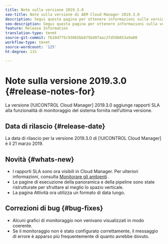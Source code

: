 ```yaml
---
title: Note sulla versione 2019.3.0
seo-title: Note sulla versione di AEM Cloud Manager 2019.3.0
description: Segui questa pagina per ottenere informazioni sulla versione 2019.3.0 di Cloud Manager.
seo-description: Segui questa pagina per ottenere informazioni sulla versione 2019.3.0 di AEM Cloud Manager.
feature: Release Information
translation-type: tm+mt
source-git-commit: fb10d775c930b5bb475b497aac2fd59b053a9a00
workflow-type: tm+mt
source-wordcount: '125'
ht-degree: 11%

---
```



# Note sulla versione 2019.3.0 {#release-notes-for}

La versione [!UICONTROL Cloud Manager] 2019.3.0 aggiunge rapporti SLA alla funzionalità di monitoraggio del sistema fornita nell’ultima versione.

## Data di rilascio {#release-date}

La data di rilascio per la versione 2019.3.0 di [!UICONTROL Cloud Manager] è il 21 marzo 2019.

## Novità {#whats-new}

* I rapporti SLA sono ora visibili in Cloud Manager. Per ulteriori informazioni, consulta [Monitorare gli ambienti](monitor-your-environments.md) .
* Le pagine di esecuzione della panoramica e della pipeline sono state ristrutturate per sfruttare al meglio lo spazio verticale.
* La pagina Attività ora utilizza un formato di data lungo.

## Correzioni di bug {#bug-fixes}

* Alcuni grafici di monitoraggio non venivano visualizzati in modo coerente.
* Se il monitoraggio non è stato configurato correttamente, il messaggio di errore è apparso più frequentemente di quanto avrebbe dovuto.
